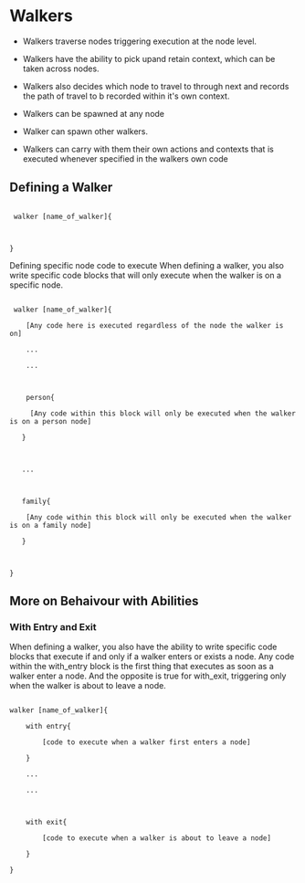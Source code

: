 # Walkers



* Walkers traverse nodes triggering execution at the node level.

* Walkers have the ability to pick upand retain context, which can be taken across nodes.

* Walkers also decides which node to travel to through next and records the path of travel to b recorded within it's own context.

* Walkers can be spawned at any node

* Walker can spawn other walkers.

* Walkers can carry with them their own actions and contexts that is executed whenever specified in the walkers own code



## Defining a Walker



```jac 

 walker [name_of_walker]{



}

```

Defining specific node code to execute When defining a walker, you also write specific code blocks that will only execute when the walker is on a specific node.



```jac

 walker [name_of_walker]{

    [Any code here is executed regardless of the node the walker is on]

    ...

    ...



    person{

     [Any code within this block will only be executed when the walker is on a person node]

   }



   ...



   family{

    [Any code within this block will only be executed when the walker is on a family node]

   }



}

```



## More on Behaivour with Abilities 



### With Entry and Exit 



When defining a walker, you also have the ability to write specific code blocks that execute if and only if a walker enters or exists a node. Any code within the with_entry block is the first thing that executes as soon as a walker enter a node. And the opposite is true for with_exit, triggering only when the walker is about to leave a node.



```jac 

walker [name_of_walker]{

    with entry{

        [code to execute when a walker first enters a node]

    }

    ...

    ...



    with exit{

        [code to execute when a walker is about to leave a node]

    }

}



```

